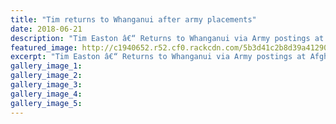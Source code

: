```yaml
---
title: "Tim returns to Whanganui after army placements"
date: 2018-06-21
description: "Tim Easton â€“ Returns to Whanganui via Army postings at Afghanistan and Egypt..."
featured_image: http://c1940652.r52.cf0.rackcdn.com/5b3d41c2b8d39a412900011a/Tim-Easton-250-RCP-21-june.gif
excerpt: "Tim Easton â€“ Returns to Whanganui via Army postings at Afghanistan and Egypt"
gallery_image_1: 
gallery_image_2: 
gallery_image_3: 
gallery_image_4: 
gallery_image_5: 
---
```

